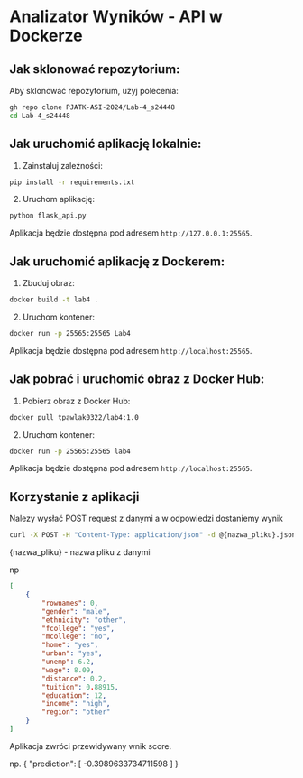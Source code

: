 # Analizator Wyników - API w Dockerze

## Jak sklonować repozytorium:

Aby sklonować repozytorium, użyj polecenia:
```sh
gh repo clone PJATK-ASI-2024/Lab-4_s24448
cd Lab-4_s24448
```

## Jak uruchomić aplikację lokalnie:

1. Zainstaluj zależności:
```sh
pip install -r requirements.txt
```

2. Uruchom aplikację:
```sh
python flask_api.py
```
   
Aplikacja będzie dostępna pod adresem `http://127.0.0.1:25565`.

## Jak uruchomić aplikację z Dockerem:

1. Zbuduj obraz:
```sh
docker build -t lab4 .
```


2. Uruchom kontener:
```sh
docker run -p 25565:25565 Lab4
```


Aplikacja będzie dostępna pod adresem `http://localhost:25565`.

## Jak pobrać i uruchomić obraz z Docker Hub:

1. Pobierz obraz z Docker Hub:

```sh
docker pull tpawlak0322/lab4:1.0
```

2. Uruchom kontener:
```sh
docker run -p 25565:25565 lab4
```

Aplikacja będzie dostępna pod adresem `http://localhost:25565`.

## Korzystanie z aplikacji

Nalezy wysłać POST request z danymi a w odpowiedzi dostaniemy wynik
```sh
curl -X POST -H "Content-Type: application/json" -d @{nazwa_pliku}.json http://localhost:25565/predict
```

{nazwa_pliku} - nazwa pliku z danymi

np

```json
[
    {   
        "rownames": 0,
        "gender": "male",
        "ethnicity": "other",
        "fcollege": "yes",
        "mcollege": "no",
        "home": "yes",
        "urban": "yes",
        "unemp": 6.2,
        "wage": 8.09,
        "distance": 0.2,
        "tuition": 0.88915,
        "education": 12,
        "income": "high",
        "region": "other"
    }
]
```

Aplikacja zwróci przewidywany wnik score.

np.
{
  "prediction": [
    -0.3989633734711598
  ]
}